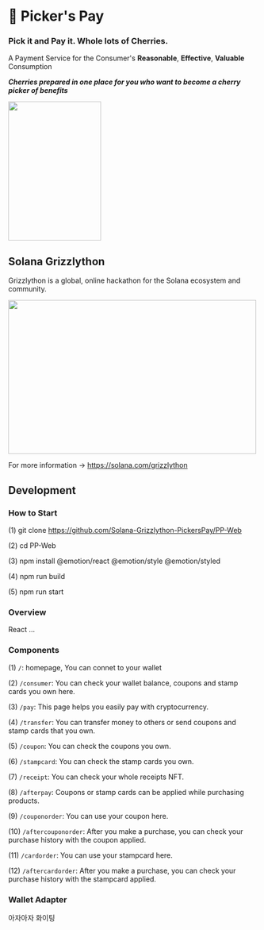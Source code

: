 # :cherries: Picker's Pay

### Pick it and Pay it. Whole lots of Cherries.

A Payment Service for the Consumer's **Reasonable**, **Effective**, **Valuable** Consumption

***Cherries prepared in one place for you who want to become a cherry picker of benefits***

<img src="https://images.unsplash.com/photo-1562218636-798e433e94a9?ixlib=rb-4.0.3&ixid=MnwxMjA3fDB8MHxwaG90by1wYWdlfHx8fGVufDB8fHx8&auto=format&fit=crop&w=826&q=80" width="187" height="280"/>

## Solana Grizzlython

Grizzlython is a global, online hackathon for the Solana ecosystem and community.

<img src="https://solana.com/_next/image?url=https%3A%2F%2Fsolana.ghost.io%2Fcontent%2Fimages%2F2023%2F02%2Fgrizzlython_Blog_Header_final.jpg&w=3840&q=75" width="500" height="310"/>

For more information -> https://solana.com/grizzlython


## Development

### How to Start

(1) git clone https://github.com/Solana-Grizzlython-PickersPay/PP-Web

(2) cd PP-Web

(3) npm install @emotion/react @emotion/style @emotion/styled

(4) npm run build

(5) npm run start

### Overview

React ...

### Components

(1) `/`: homepage, You can connet to your wallet

(2) `/consumer`: You can check your wallet balance, coupons and stamp cards you own here.

(3) `/pay`: This page helps you easily pay with cryptocurrency.

(4) `/transfer`: You can transfer money to others or send coupons and stamp cards that you own.

(5) `/coupon`: You can check the coupons you own.

(6) `/stampcard`: You can check the stamp cards you own.

(7) `/receipt`: You can check your whole receipts NFT.

(8) `/afterpay`: Coupons or stamp cards can be applied while purchasing products.

(9) `/couponorder`: You can use your coupon here.

(10) `/aftercouponorder`: After you make a purchase, you can check your purchase history with the coupon applied.

(11) `/cardorder`: You can use your stampcard here.

(12) `/aftercardorder`: After you make a purchase, you can check your purchase history with the stampcard applied.


### Wallet Adapter

아자아자 화이팅
